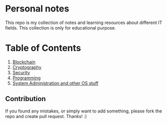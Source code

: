 # Personal notes
This repo is my collection of notes and learning resources about different IT fields. This collection is only for educational purpose.

# Table of Contents
1. [Blockchain](blockchain/)
2. [Cryptography](cryptography/)
3. [Security](security/)
4. [Programming](programming/)
5. [System Administration and other OS stuff](sysadm/)

## Contribution
If you found any mistakes, or simply want to add something, please fork the repo and create pull request. Thanks! :)

